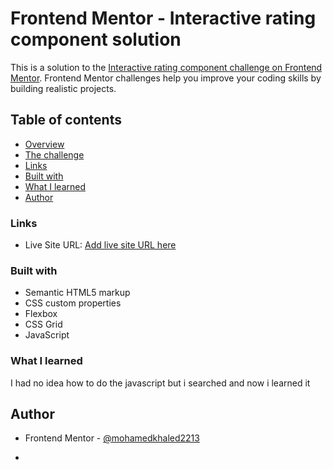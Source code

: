 # Frontend Mentor - Interactive rating component solution

This is a solution to the [Interactive rating component challenge on Frontend Mentor](https://www.frontendmentor.io/challenges/interactive-rating-component-koxpeBUmI). Frontend Mentor challenges help you improve your coding skills by building realistic projects.

## Table of contents

- [Overview](#overview)
- [The challenge](#the-challenge)
- [Links](#links)
- [Built with](#built-with)
- [What I learned](#what-i-learned)
- [Author](#author)

### Links

- Live Site URL: [Add live site URL here](https://mohamedkhaled2213.github.io/Review-component/)

### Built with

- Semantic HTML5 markup
- CSS custom properties
- Flexbox
- CSS Grid
- JavaScript

### What I learned

I had no idea how to do the javascript but i searched and now i learned it

## Author

- Frontend Mentor - [@mohamedkhaled2213](https://www.frontendmentor.io/profile/mohamedkhaled2213)

*
